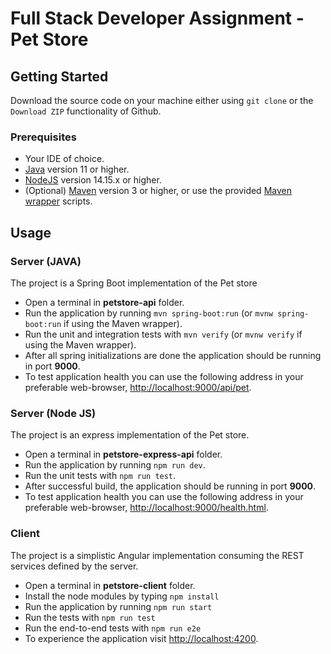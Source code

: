 # Full Stack Developer Assignment - Pet Store

## Getting Started

Download the source code on your machine either using `git clone` or the `Download ZIP` functionality of Github.

### Prerequisites

- Your IDE of choice.
- [Java](https://www.oracle.com/java/technologies/downloads/) version 11 or higher.
- [NodeJS](https://nodejs.org/en/) version 14.15.x or higher.
- (Optional) [Maven](https://maven.apache.org/download.cgi) version 3 or higher, or use the provided [Maven wrapper](https://maven.apache.org/wrapper/) scripts.

## Usage

### Server (JAVA)

The project is a Spring Boot implementation of the Pet store

- Open a terminal in **petstore-api** folder.
- Run the application by running `mvn spring-boot:run` (or `mvnw spring-boot:run` if using the Maven wrapper).
- Run the unit and integration tests with `mvn verify` (or `mvnw verify` if using the Maven wrapper).
- After all spring initializations are done the application should be running in port **9000**.
- To test application health you can use the following address in your preferable web-browser, [http://localhost:9000/api/pet](http://localhost:9000/api/pet).

### Server (Node JS)

The project is an express implementation of the Pet store.

- Open a terminal in **petstore-express-api** folder.
- Run the application by running `npm run dev`.
- Run the unit tests with `npm run test`.
- After successful build, the application should be running in port **9000**.
- To test application health you can use the following address in your preferable web-browser, [http://localhost:9000/health.html](http://localhost:9000/health.html).

### Client

The project is a simplistic Angular implementation consuming the REST services defined by the server.

- Open a terminal in **petstore-client** folder.
- Install the node modules by typing `npm install`
- Run the application by running `npm run start`
- Run the tests with `npm run test`
- Run the end-to-end tests with `npm run e2e`
- To experience the application visit [http://localhost:4200](http://localhost:4200).
